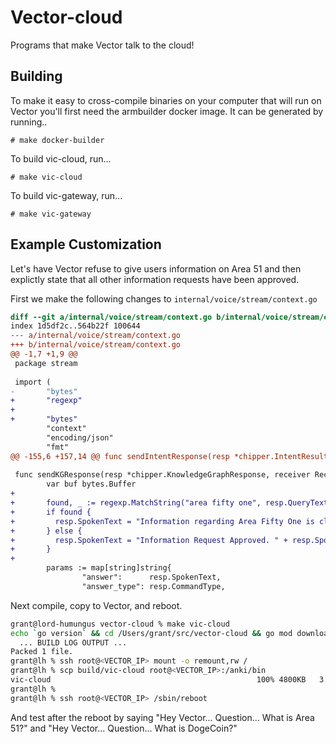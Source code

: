 # Vector-cloud

Programs that make Vector talk to the cloud!

## Building

To make it easy to cross-compile binaries on your computer that will
run on Vector you'll first need the armbuilder docker image.  It can
be generated by running..

```
# make docker-builder
```

To build vic-cloud, run...
```
# make vic-cloud
```

To build vic-gateway, run...
```
# make vic-gateway
```

## Example Customization

Let's have Vector refuse to give users information on Area 51 and then
explictly state that all other information requests have been approved.

First we make the following changes to `internal/voice/stream/context.go`

```diff
diff --git a/internal/voice/stream/context.go b/internal/voice/stream/context.go
index 1d5df2c..564b22f 100644
--- a/internal/voice/stream/context.go
+++ b/internal/voice/stream/context.go
@@ -1,7 +1,9 @@
 package stream
 
 import (
-       "bytes"
+       "regexp"
+       
+       "bytes"
        "context"
        "encoding/json"
        "fmt"
@@ -155,6 +157,14 @@ func sendIntentResponse(resp *chipper.IntentResult, receiver Receiver) {
 
 func sendKGResponse(resp *chipper.KnowledgeGraphResponse, receiver Receiver) {
        var buf bytes.Buffer
+
+       found, _ := regexp.MatchString("area fifty one", resp.QueryText)
+       if found {
+         resp.SpokenText = "Information regarding Area Fifty One is classified. The Illuminati High Council has been notified of this request."
+       } else {
+         resp.SpokenText = "Information Request Approved. " + resp.SpokenText
+       }
+
        params := map[string]string{
                "answer":      resp.SpokenText,
                "answer_type": resp.CommandType,
```

Next compile, copy to Vector, and reboot.

```bash
grant@lord-humungus vector-cloud % make vic-cloud                        
echo `go version` && cd /Users/grant/src/vector-cloud && go mod download
  ... BUILD LOG OUTPUT ...
Packed 1 file.
grant@lh % ssh root@<VECTOR_IP> mount -o remount,rw /
grant@lh % scp build/vic-cloud root@<VECTOR_IP>:/anki/bin
vic-cloud                                              100% 4800KB   3.6MB/s   00:01    
grant@lh %                                                 
grant@lh % ssh root@<VECTOR_IP> /sbin/reboot            
```

And test after the reboot by saying "Hey Vector... Question... What is Area 51?" and
"Hey Vector... Question... What is DogeCoin?"

